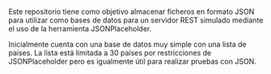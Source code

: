Este repositorio tiene como objetivo almacenar ficheros en formato JSON para
utilizar como bases de datos para un servidor REST simulado mediante el uso
de la herramienta JSONPlaceholder.

Inicialmente cuenta con una base de datos muy simple con una lista de países. La
lista está limitada a 30 países por restricciones de JSONPlaceholder pero es igualmente
útil para realizar pruebas con JSON.